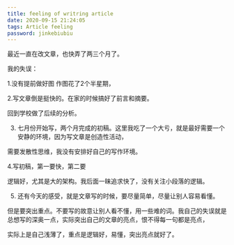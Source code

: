 ```yaml
---
title: feeling of writring article
date: 2020-09-15 21:24:05
tags: Article feeling
password: jinkebiubiu
---
```


  最近一直在改文章，也快弄了两三个月了。

我的失误：

1.没有提前做好图 作图花了2个半星期，

2.写文章倒是挺快的。在家的时候搞好了前言和摘要。

回到学校做了后续的分析。

3.  七月份开始写，两个月完成的初稿。这里我吃了一个大亏，就是最好需要一个安静的环境，因为写文章是创造性活动，

需要发散性思维，我没有安排好自己的写作环境。

4.写初稿，第一要快，第二要

逻辑好，尤其是大的架构。我后面一昧追求快了，没有关注小段落的逻辑。

5. 还有今天的感受，就是文章写的时候，要尽量简单，尽量让别人容易看懂。

但是要突出重点。不要写的故意让别人看不懂，用一些难的词。我自己的失误就是总想写的深奥一点，实际突出自己的文章的亮点，恨不得每一句都是亮点，

实际上是自己浅薄了，重点是逻辑好，易懂，突出亮点就好了。